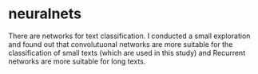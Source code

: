 # neuralnets
There are networks for text classification. I conducted a small exploration and found out that convolutuonal networks are
more suitable for the classification of small texts (which are used in this study) and Recurrent networks are more suitable for long texts.
